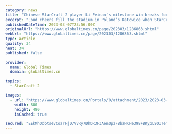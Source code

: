 ```yaml
---
category: news
title: "Chinese StarCraft 2 player Li Peinan’s milestone win breaks foreign monopoly"
excerpt: "Loud cheers fill the stadium in Poland’s Katowice when StarCraft 2 gamer Li Peinan eventually defeated the world No.1 ranked player Cho Seong-ju (nickname “Maru”) and became the champion of ..."
publishedDateTime: 2023-03-07T23:56:00Z
originalUrl: "https://www.globaltimes.cn/page/202303/1286863.shtml"
webUrl: "https://www.globaltimes.cn/page/202303/1286863.shtml"
type: article
quality: 34
heat: 34
published: false

provider:
  name: Global Times
  domain: globaltimes.cn

topics:
  - StarCraft 2

images:
  - url: "https://www.globaltimes.cn/Portals/0/attachment/2023/2023-03-05/eee8ed9d-2231-4ebe-95b7-a0d6df327919.jpeg"
    width: 800
    height: 480
    isCached: true

secured: "EEkMhOdotsevCoarHjD/VvRy7DhDR3F3AenQpzFBbaHKHe398+BKypL9OITefbLBj/LziHJ1r3mBTXa+WNqTIasy32gYq5vjWj3wmr1DJlMojjejkU3llxJXgrEx1kbdxH9pcnhOkFLlT5a5R3kY9FRR2vwLwQkGTA9LeanM+phG36+KbNIzsWYM966N5IYikITg3g6TIduuFxkcD83BuJuCPOqNMvrFhFNqJPFXVPU2sUthzjF0vdl49C90iEIIViHtwAtENui7VYJePBHD2AE12Dm3BXEoWop1yc4dSgV7FJAagygDmkv1GAxVXUH0MNDdgcVCCcpfNo39nVw3RzZBY+XTCXvON7zl4aWgRVU=;hfGNgOOyoQTQcNbng8HUog=="
---
```


